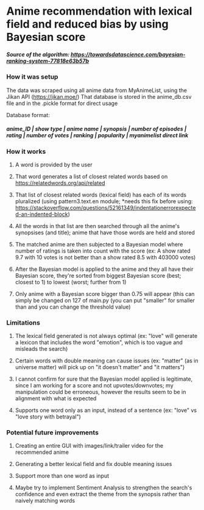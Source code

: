 # Anime recommendation with lexical field and reduced bias by using Bayesian score
##### Source of the algorithm: https://towardsdatascience.com/bayesian-ranking-system-77818e63b57b

### How it was setup
The data was scraped using all anime data from MyAnimeList, using the Jikan API (https://jikan.moe/)
That database is stored in the anime_db.csv file and in the .pickle format for direct usage

Database format: 

##### anime_ID | show type | anime name | synopsis | number of episodes | rating | number of votes | ranking | popularity | myanimelist direct link

### How it works
1) A word is provided by the user

2) That word generates a list of closest related words based on https://relatedwords.org/api/related

3) That list of closest related words (lexical field) has each of its words pluralized (using pattern3.text.en module; *needs this fix before using: https://stackoverflow.com/questions/52161349/indentationerrorexpected-an-indented-block)

4) All the words in that list are then searched through all the anime's synopsises (and title); anime that have those words are held and stored

5) The matched anime are then subjected to a Bayesian model where number of ratings is taken into count with the score (ex: A show rated 9.7 with 10 votes is not better than a show rated 8.5 with 403000 votes)

6) After the Bayesian model is applied to the anime and they all have their Bayesian score, they're sorted from biggest Bayesian score (best; closest to 1) to lowest (worst; further from 1)

7) Only anime with a Bayesian score bigger than 0.75 will appear (this can simply be changed on 127 of main.py (you can put "smaller" for smaller than and you can change the threshold value)

### Limitations
1) The lexical field generated is not always optimal (ex: "love" will generate a lexicon that includes the word "emotion", which is too vague and misleads the search)

2) Certain words with double meaning can cause issues (ex: "matter" (as in universe matter) will pick up on "it doesn't matter" and "it matters")

3) I cannot confirm for sure that the Bayesian model applied is legitimate, since I am working for a score and not upvotes/downvotes; my manipulation could be erroneous, however the results seem to be in alignment with what is expected

4) Supports one word only as an input, instead of a sentence (ex: "love" vs "love story with betrayal")

### Potential future improvements
1) Creating an entire GUI with images/link/trailer video for the recommended anime

2) Generating a better lexical field and fix double meaning issues

3) Support more than one word as input

4) Maybe try to implement Sentiment Analysis to strengthen the search's confidence and even extract the theme from the synopsis rather than naively matching words
